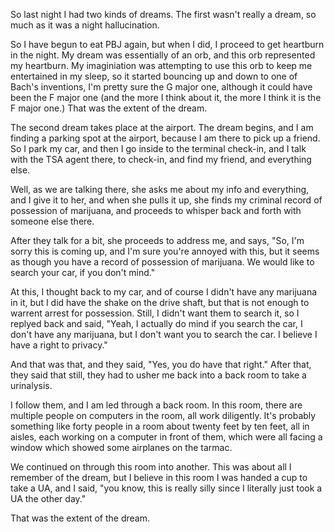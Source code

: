 So last night I had two kinds of dreams. The first wasn't really a dream, so
much as it was a night hallucination.

So I have begun to eat PBJ again, but when I did, I proceed to get heartburn in
the night. My dream was essentially of an orb, and this orb represented my
heartburn. My imaginiation was attempting to use this orb to keep me
entertained in my sleep, so it started bouncing up and down to one of Bach's
inventions, I'm pretty sure the G major one, although it could have been the F
major one (and the more I think about it, the more I think it is the F major
one.) That was the extent of the dream.

The second dream takes place at the airport. The dream begins, and I am finding
a parking spot at the airport, because I am there to pick up a friend. So I
park my car, and then I go inside to the terminal check-in, and I talk with the
TSA agent there, to check-in, and find my friend, and everything else.

Well, as we are talking there, she asks me about my info and everything, and I
give it to her, and when she pulls it up, she finds my criminal record of
possession of marijuana, and proceeds to whisper back and forth with someone
else there.

After they talk for a bit, she proceeds to address me, and says, "So, I'm sorry
this is coming up, and I'm sure you're annoyed with this, but it seems as
though you have a record of possession of marijuana. We would like to search
your car, if you don't mind."

At this, I thought back to my car, and of course I didn't have any marijuana in
it, but I did have the shake on the drive shaft, but that is not enough to
warrent arrest for possession. Still, I didn't want them to search it, so I
replyed back and said, "Yeah, I actually do mind if you search the car, I don't
have any marijuana, but I don't want you to search the car. I believe I have a
right to privacy."

And that was that, and they said, "Yes, you do have that right." After that,
they said that still, they had to usher me back into a back room to take a
urinalysis.

I follow them, and I am led through a back room. In this room, there are
multiple people on computers in the room, all work diligently. It's probably
something like forty people in a room about twenty feet by ten feet, all in
aisles, each working on a computer in front of them, which were all facing a
window which showed some airplanes on the tarmac.

We continued on through this room into another. This was about all I remember
of the dream, but I believe in this room I was handed a cup to take a UA, and I
said, "you know, this is really silly since I literally just took a UA the
other day."

That was the extent of the dream.
